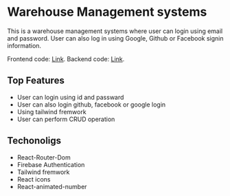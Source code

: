 # Warehouse Management systems
This is a warehouse management systems where user can login using email and password. User can also log in 
using Google, Github or Facebook signin information.

Frontend code: [Link](https://warehouse-management-176aa.web.app/).
Backend code: [Link](https://limitless-caverns-64590.herokuapp.com).

## Top Features

- User can login using id and passward
- User can also login github, facebook or google login
- Using tailwind fremwork
- User can perform CRUD operation

## Techonoligs
- React-Router-Dom
- Firebase Authentication
- Tailwind fremwork
- React icons
- React-animated-number
